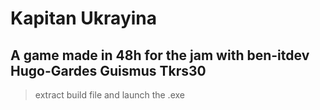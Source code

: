 # Kapitan Ukrayina

## A game made in 48h for the jam with ben-itdev Hugo-Gardes Guismus Tkrs30

> extract build file and launch the .exe
